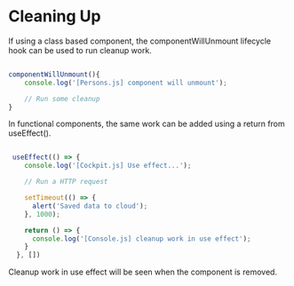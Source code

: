 # Cleaning Up

If using a class based component, the componentWillUnmount lifecycle hook can be used to run cleanup work.

``` js

componentWillUnmount(){
    console.log('[Persons.js] component will unmount'); 

    // Run some cleanup
}

```

In functional components, the same work can be added using a return from useEffect().

``` js

 useEffect(() => {
    console.log('[Cockpit.js] Use effect...');

    // Run a HTTP request

    setTimeout(() => {
      alert('Saved data to cloud');
    }, 1000);

    return () => {
      console.log('[Console.js] cleanup work in use effect');
    }
  }, [])

```

Cleanup work in use effect will be seen when the component is removed.
